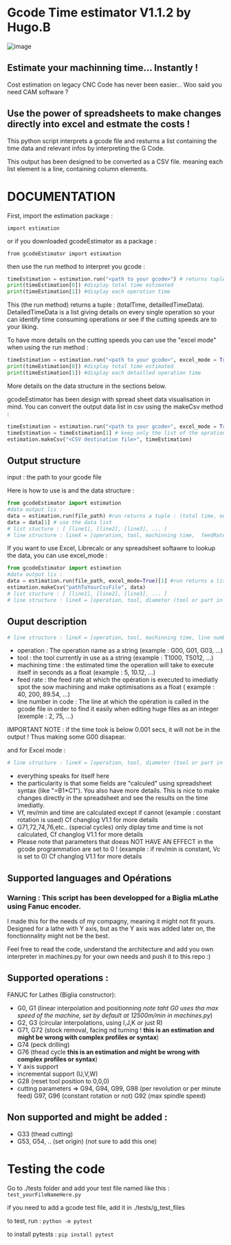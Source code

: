 # Gcode Time estimator V1.1.2 by Hugo.B

![image](https://github.com/0BAB1/gcodeEstimator/assets/62248962/c089e62d-b073-45a9-a495-fc66f3cf5ddd)

## Estimate your machinning time... Instantly !

Cost estimation on legacy CNC Code has never been easier... Woo said you need CAM software ?

## Use the power of spreadsheets to make changes directly into excel and estmate the costs !

This python script interprets a gcode file and resturns a list containing the time data and relevant infos by interpreting the G Code.

This output has been designed to be converted as a CSV file. meaning each list element is a line, containing column elements.

# DOCUMENTATION

First, import the estimation package :

```import estimation```

or if you downloaded gcodeEstimator as a package :

```from gcodeEstimator import estimation```

then use the run method to interpret you gcode :

```python
timeEstimation = estimation.run("<path to your gcode>") # returns tuple : (total_time, detailled_operations_list)
print(timeEstimation[0]) #display total time estimated
print(timeEstimation[1]) #display each operation time
```

This (the run method) returns a tuple : (totalTime, detailledTimeData). DetailedTimeData is a list giving details on every single operation so your can identify time consuming operations or see if the cutting speeds are to your liking.

To have more details on the cutting speeds you can use the "excel mode" when using the run method :

```python
timeEstimation = estimation.run("<path to your gcode>", excel_mode = True) # returns tuple : (total_time, detailled_operations_+cuttingSpeeds_list)
print(timeEstimation[0]) #display total time estimated
print(timeEstimation[1]) #display each detailled operation time
```

More details on the data structure in the sections below.

gcodeEstimator has been design with spread sheet data visualisation in mind. You can convert the output data list in csv using the makeCsv method :

```python
timeEstimation = estimation.run("<path to your gcode>", excel_mode = True)
timeEstimation = timeEstimation[1] # keep only the list of the opration details
estimation.makeCsv("<CSV destination file>", timeEstimation)
```

## Output structure 

input : the path to your gcode file

Here is how to use is and the data structure :

```python
from gcodeEstimator import estimation
#data output lis :
data = estimation.run(file_path) #run returns a tuple : (total time, output data list)
data = data[1] # use the data list 
# list stucture : [ [line1], [line2], [line3], ... ]
# line structure : lineX = [operation, tool, machinning time,  feedRate, line number in code]
```

If you want to use Excel, Librecalc or any spreadsheet softawre to lookup the data, you can use excel_mode :

```python
from gcodeEstimator import estimation
#data output lis :
data = estimation.run(file_path, excel_mode=True)[1] #run returns a list in excel mode
estimation.makeCsv("pathToYourCsvFile", data)
# list stucture : [ [line1], [line2], [line3], ... ]
# line structure : lineX = [operation, tool, diameter (tool or part in mm) ,  cutting speed Vc (m/min), rev/min, f (mm/rev), Vf(mm/min), machinnning distance (mm), time (s), line in g code]
```

## Ouput description

```python
# line structure : lineX = [operation, tool, machinning time, line number in code, feedRate]
```

- operation : The operation name as a string (example : G00, G01, G03, ...)
- tool : the tool currently in use as a string (example : T1000, T5012, ...)
- machining time : the estimated time the operation will take to execute itself in seconds as a float (example : 5, 10.12, ...)
- feed rate : the feed rate at which the opération is executed to imediatly spot the sow machining and make optimisations as a float ( example : 40, 200, 89.54, ...)
- line number in code : The line at which the opération is called in the gcode file in order to find it easily when editing huge files as an integer (exemple : 2, 75, ...)

IMPORTANT NOTE : if the time took is below 0.001 secs, it will not be in the output ! Thus making some G00 disapear.

and for Excel mode :

```python
# line structure : lineX = [operation, tool, diameter (tool or part in mm) ,  cutting speed Vc (m/min), rev/min, f (mm/rev), Vf(mm/min), machinnning distance (mm), time (s), line in g code]
```

- everything speaks for itself here
- the particularity is that some fields are "calculed" using spreadsheet syntax (like "=B1*C1"). You also have more details. This is nice to make changes directly in the spreadsheet and see the results on the time imediatly.
- Vf, rev/min and time are calculated except if cannot (example : constant rotation is used) Cf changlog V1.1 for more details
- G71,72,74,76,etc.. (special cycles) only diplay time and time is not calculated, Cf changlog V1.1 for more details
- Please note that parameters that doeas NOT HAVE AN EFFECT in the gcode programmation are set to 0 ! (example : if rev/min is constant, Vc is set to 0) Cf changlog V1.1 for more details

## Supported languages and Opérations

### Warning : This script has been developped for a Biglia mLathe using Fanuc encoder.

I made this for the needs of my compagny, meaning it might not fit yours. Designed for a lathe with Y axis, but as the Y axis was added later on, the fonctionnality might not be the best.

Feel free to read the code, understand the architecture and add you own interpreter in machines.py for your own needs and push it to this repo :)

## Supported operations : 

FANUC for Lathes (Biglia constructor):

- G0, G1 (linear interpolation and positionning *note taht G0 uses tha max speed of the machine, set by default at 12500m/min in machines.py*)
- G2, G3 (circular interpolations, using I,J,K or just R)
- G71, G72 (stock removal, facing nd turning ! **this is an estimation and might be wrong with complex profiles or syntax**)
- G74 (peck drilling)
- G76 (thead cycle **this is an estimation and might be wrong with complex profiles or syntax**)
- Y axis support
- incremental support (U,V,W)
- G28 (reset tool position to 0,0,0)
- cutting parameters => G94, G94, G99, G98 (per revolution or per minute feed) G97, G96 (constant rotation or not) G92 (max spindle speed)

## Non supported and might be added :

- G33 (thead cutting)
- G53, G54, .. (set origin) (not sure to add this one)

# Testing the code

Go to ./tests folder and add your test file named like this : `test_yourFileNameHere.py`

if you need to add a gcode test file, add it in ./tests/g_test_files

to test, run : `python -m pytest`

to install pytests : `pip install pytest`
